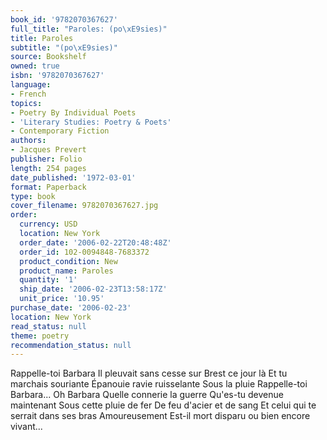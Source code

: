 ```yaml
---
book_id: '9782070367627'
full_title: "Paroles: (po\xE9sies)"
title: Paroles
subtitle: "(po\xE9sies)"
source: Bookshelf
owned: true
isbn: '9782070367627'
language:
- French
topics:
- Poetry By Individual Poets
- 'Literary Studies: Poetry & Poets'
- Contemporary Fiction
authors:
- Jacques Prevert
publisher: Folio
length: 254 pages
date_published: '1972-03-01'
format: Paperback
type: book
cover_filename: 9782070367627.jpg
order:
  currency: USD
  location: New York
  order_date: '2006-02-22T20:48:48Z'
  order_id: 102-0094848-7683372
  product_condition: New
  product_name: Paroles
  quantity: '1'
  ship_date: '2006-02-23T13:58:17Z'
  unit_price: '10.95'
purchase_date: '2006-02-23'
location: New York
read_status: null
theme: poetry
recommendation_status: null
---
```

Rappelle-toi Barbara
Il pleuvait sans cesse sur Brest ce jour là
Et tu marchais souriante
Épanouie ravie ruisselante
Sous la pluie
Rappelle-toi Barbara...
Oh Barbara
Quelle connerie la guerre
Qu'es-tu devenue maintenant
Sous cette pluie de fer
De feu d'acier et de sang
Et celui qui te serrait dans ses bras
Amoureusement
Est-il mort disparu ou bien encore vivant...
